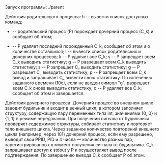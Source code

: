 Запуск программы: ./parent

Действия родительсвого процесса:
h -- вывести список доступных команд;
+ -- родительский процесс (P) порождает дочерний процесс (С_k) и сообщает об этом; 
- -- P удаляет последний порожденный C_k, сообщает об этом и о количестве оставшихся;
l -- вывести список родительских и дочерних процессов;
k -- P удаляет все C_k;
s -- P запрещает всем C_k выводить статистику;
g -- P разрешает всем C_k выводить статистику;
s<num> -- P запрещает C_<num> выводить статистику;
g<num> -- P разрешает С_<num> выводить статистику;
p<num> -- P запрещает всем C_k вывод и запрашивает С_<num> вывести свою статистику.
По истечению заданного времени (10с), если не введен символ "g", разрешает всем C_k 
снова выводить статистику;
q -- P удаляет все C_k, сообщает об этом и завершается.

Действия дочернего процесса:
	Дочерний процесс во внешнем цикле заводит будильник и входит в
вечный цикл, в котором заполняет структуру, содержащую пару переменных типа int,
значениями {0, 0} и {1, 1} в режиме чередования.
	При получении сигнала от будильника проверяет содержимое структуры, собирает
статистику и повторяет тело внешнего цикла.
	Через заданное количество повторений внешнего цикла (например, через 101) 
дочерний процесс, если ему разрешено, выводит свои PPID, PID и 4 числа — количество
разных пар, зарегистрированных в момент получения сигнала от будильника.
	C_k запрашивает доступ к stdout у P и осуществляет вывод после подтверждения.
По завершению вывода C_k сообщает P об этом.
